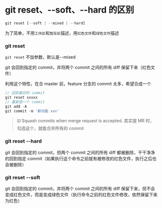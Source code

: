 # git reset、--soft、--hard 的区别
```js
git reset [--soft | --mixed | --hard] 
```
为了简单，不用`工作区`和`暂存区`描述，用`红色文件`和`绿色文件`描述

### git reset 
`git reset` 不加参数，默认是--mixed 

git 会回到指定的 commit，并将两个 commit 之间的所有 diff 保留下来（红色文件）

利用这个特性，在合 master 前，feature 分支的 commit 太多，希望合成一个
```js
// 回到最初的 commit
git reset xxxxx
// 重新提一个 commit
git add -A
git commit -m '新功能 xxx'
```
> ☑️ Squash commits when merge request is accepted.
> 其实提 MR 时，勾选这个，就能合并所有的 commit

### git reset --hard
git 会回到指定的 commit，但两个 commit 之间的所有 diff 都被删除，干干净净的回到指定 commit（如果执行这个命令之前就有被修改的红色文件，执行之后也会被删除）

### git reset --soft
git 会回到指定的 commit，并将两个 commit 之间的所有 diff 保留下来，但不会变成红色文件，而是变成绿色文件（执行命令之前的红色文件修改，依然保留下来为红色）